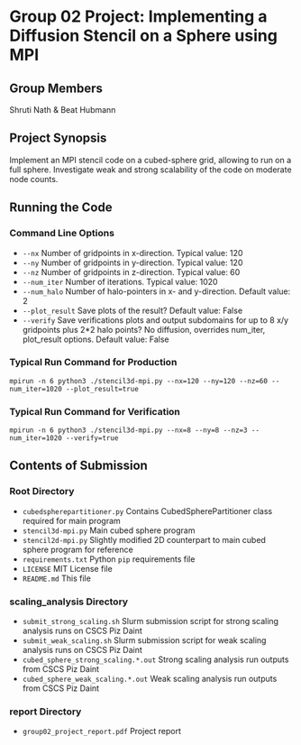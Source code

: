 
# Group 02 Project: Implementing a Diffusion Stencil on a Sphere using MPI

## Group Members

Shruti Nath & Beat Hubmann

## Project Synopsis

Implement an MPI stencil code on a cubed-sphere grid, allowing to run on a full sphere.
Investigate weak and strong scalability of the code on moderate node counts.

## Running the Code

### Command Line Options

* ```--nx``` Number of gridpoints in x-direction. Typical value: 120
* ```--ny``` Number of gridpoints in y-direction. Typical value: 120
* ```--nz``` Number of gridpoints in z-direction. Typical value: 60
* ```--num_iter``` Number of iterations. Typical value: 1020
* ```--num_halo``` Number of halo-pointers in x- and y-direction. Default value: 2
* ```--plot_result``` Save plots of the result? Default value: False
* ```--verify``` Save verifications plots and output subdomains for up to 8 x/y gridpoints plus 2*2 halo points? No diffusion, overrides num_iter, plot_result options. Default value: False

### Typical Run Command for Production
```mpirun -n 6 python3 ./stencil3d-mpi.py --nx=120 --ny=120 --nz=60 --num_iter=1020 --plot_result=true```

### Typical Run Command for Verification
```mpirun -n 6 python3 ./stencil3d-mpi.py --nx=8 --ny=8 --nz=3 --num_iter=1020 --verify=true```

## Contents of Submission

### Root Directory

* ```cubedspherepartitioner.py``` Contains CubedSpherePartitioner class required for main program
* ```stencil3d-mpi.py``` Main cubed sphere program
* ```stencil2d-mpi.py``` Slightly modified 2D counterpart to main cubed sphere program for reference
* ```requirements.txt``` Python ```pip``` requirements file
* ```LICENSE``` MIT License file
* ```README.md``` This file

### scaling_analysis Directory

* ```submit_strong_scaling.sh``` Slurm submission script for strong scaling analysis runs on CSCS Piz Daint
* ```submit_weak_scaling.sh``` Slurm submission script for weak scaling analysis runs on CSCS Piz Daint
* ```cubed_sphere_strong_scaling.*.out``` Strong scaling analysis run outputs from CSCS Piz Daint
* ```cubed_sphere_weak_scaling.*.out``` Weak scaling analysis run outputs from CSCS Piz Daint

### report Directory

* ```group02_project_report.pdf``` Project report

